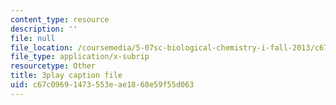 ```yaml
---
content_type: resource
description: ''
file: null
file_location: /coursemedia/5-07sc-biological-chemistry-i-fall-2013/c67c09691473553eae1868e59f55d063_IKXWnA5Xdqo.vtt
file_type: application/x-subrip
resourcetype: Other
title: 3play caption file
uid: c67c0969-1473-553e-ae18-68e59f55d063
---
```

